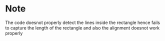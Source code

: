 
# Note

The code doesnot properly detect the lines inside the rectangle hence fails to capture the length of the rectangle and also the alignment doesnot work properly